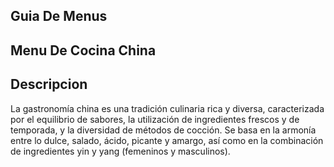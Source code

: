 ## Guia De Menus

## Menu De Cocina China

## Descripcion
La gastronomía china es una tradición culinaria rica y diversa, caracterizada por el equilibrio de sabores, la utilización de ingredientes frescos y de temporada, y la diversidad de métodos de cocción. Se basa en la armonía entre lo dulce, salado, ácido, picante y amargo, así como en la combinación de ingredientes yin y yang (femeninos y masculinos). 
